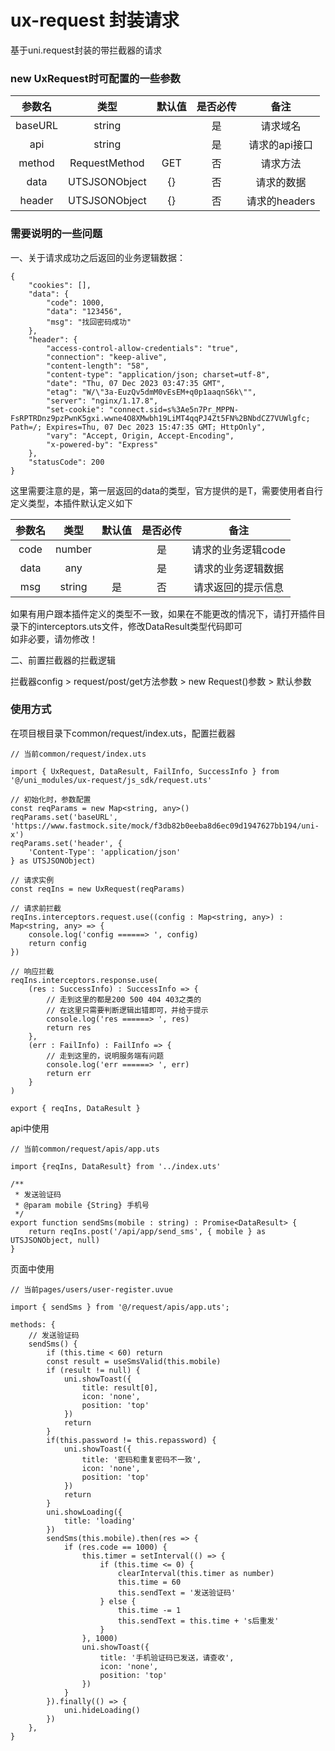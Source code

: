 # ux-request 封装请求

基于uni.request封装的带拦截器的请求  

### new UxRequest时可配置的一些参数

| 参数名    | 类型    | 默认值    | 是否必传    | 备注 |
| :---:    | :---:   | :---:     | :---:      |:---:      |
| baseURL | string |  | 是 | 请求域名 |
| api | string |  | 是 | 请求的api接口 |
| method | RequestMethod | GET | 否 | 请求方法 |
| data | UTSJSONObject | {} | 否 | 请求的数据 |
| header | UTSJSONObject | {} | 否 | 请求的headers |

### 需要说明的一些问题

一、关于请求成功之后返回的业务逻辑数据：   

```
{
    "cookies": [],
    "data": {
        "code": 1000,
        "data": "123456",
        "msg": "找回密码成功"
    },
    "header": {
        "access-control-allow-credentials": "true",
        "connection": "keep-alive",
        "content-length": "58",
        "content-type": "application/json; charset=utf-8",
        "date": "Thu, 07 Dec 2023 03:47:35 GMT",
        "etag": "W/\"3a-EuzQv5dmM0vEsEM+q0p1aaqnS6k\"",
        "server": "nginx/1.17.8",
        "set-cookie": "connect.sid=s%3Ae5n7Pr_MPPN-FsRPTRDnz9pzPwnK5gxi.wwne4O8XMwbh19LiMT4qqPJ4Zt5FN%2BNbdCZ7VUWlgfc; Path=/; Expires=Thu, 07 Dec 2023 15:47:35 GMT; HttpOnly",
        "vary": "Accept, Origin, Accept-Encoding",
        "x-powered-by": "Express"
    },
    "statusCode": 200
}
```

这里需要注意的是，第一层返回的data的类型，官方提供的是T，需要使用者自行定义类型，本插件默认定义如下  

| 参数名    | 类型    | 默认值    | 是否必传    | 备注 |
| :---:    | :---:   | :---:     | :---:      |:---:      |
| code | number |  | 是 | 请求的业务逻辑code |
| data | any |  | 是 | 请求的业务逻辑数据  |
| msg | string | 是 | 否 | 请求返回的提示信息 |

如果有用户跟本插件定义的类型不一致，如果在不能更改的情况下，请打开插件目录下的interceptors.uts文件，修改DataResult类型代码即可  
如非必要，请勿修改！  

二、前置拦截器的拦截逻辑  

拦截器config > request/post/get方法参数 > new Request()参数 > 默认参数  

### 使用方式  

在项目根目录下common/request/index.uts，配置拦截器  

```
// 当前common/request/index.uts

import { UxRequest, DataResult, FailInfo, SuccessInfo } from '@/uni_modules/ux-request/js_sdk/request.uts'

// 初始化时，参数配置
const reqParams = new Map<string, any>()
reqParams.set('baseURL', 'https://www.fastmock.site/mock/f3db82b0eeba8d6ec09d1947627bb194/uni-x')
reqParams.set('header', {
	'Content-Type': 'application/json'
} as UTSJSONObject)

// 请求实例
const reqIns = new UxRequest(reqParams)

// 请求前拦截
reqIns.interceptors.request.use((config : Map<string, any>) : Map<string, any> => {
	console.log('config ======> ', config)
	return config
})

// 响应拦截
reqIns.interceptors.response.use(
	(res : SuccessInfo) : SuccessInfo => {
		// 走到这里的都是200 500 404 403之类的
		// 在这里只需要判断逻辑出错即可，并给于提示
		console.log('res ======> ', res)
		return res
	},
	(err : FailInfo) : FailInfo => {
		// 走到这里的，说明服务端有问题
		console.log('err ======> ', err)
		return err
	}
)

export { reqIns, DataResult }
```

api中使用  

```
// 当前common/request/apis/app.uts

import {reqIns, DataResult} from '../index.uts'

/**
 * 发送验证码
 * @param mobile {String} 手机号
 */
export function sendSms(mobile : string) : Promise<DataResult> {
	return reqIns.post('/api/app/send_sms', { mobile } as UTSJSONObject, null)
}
```

页面中使用  

```
// 当前pages/users/user-register.uvue

import { sendSms } from '@/request/apis/app.uts';

methods: {
	// 发送验证码
	sendSms() {
		if (this.time < 60) return
		const result = useSmsValid(this.mobile)
		if (result != null) {
			uni.showToast({
				title: result[0],
				icon: 'none',
				position: 'top'
			})
			return
		}
		if(this.password != this.repassword) {
			uni.showToast({
				title: '密码和重复密码不一致',
				icon: 'none',
				position: 'top'
			})
			return
		}
		uni.showLoading({
			title: 'loading'
		})
		sendSms(this.mobile).then(res => {
			if (res.code == 1000) {
				this.timer = setInterval(() => {
					if (this.time <= 0) {
						clearInterval(this.timer as number)
						this.time = 60
						this.sendText = '发送验证码'
					} else {
						this.time -= 1
						this.sendText = this.time + 's后重发'
					}
				}, 1000)
				uni.showToast({
					title: '手机验证码已发送，请查收',
					icon: 'none',
					position: 'top'
				})
			}
		}).finally(() => {
			uni.hideLoading()
		})
	},
}
```
